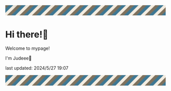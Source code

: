 <!-- Header image -->
<img src="./pokemon/pokemon_12.png" width="1000">

# Hi there!👋

Welcome to mypage!

I'm Judeee🐷

last updated: 2024/5/27 19:07

<!-- Footer image -->
<img src="./pokemon/pokemon_12.png" width="1000">
